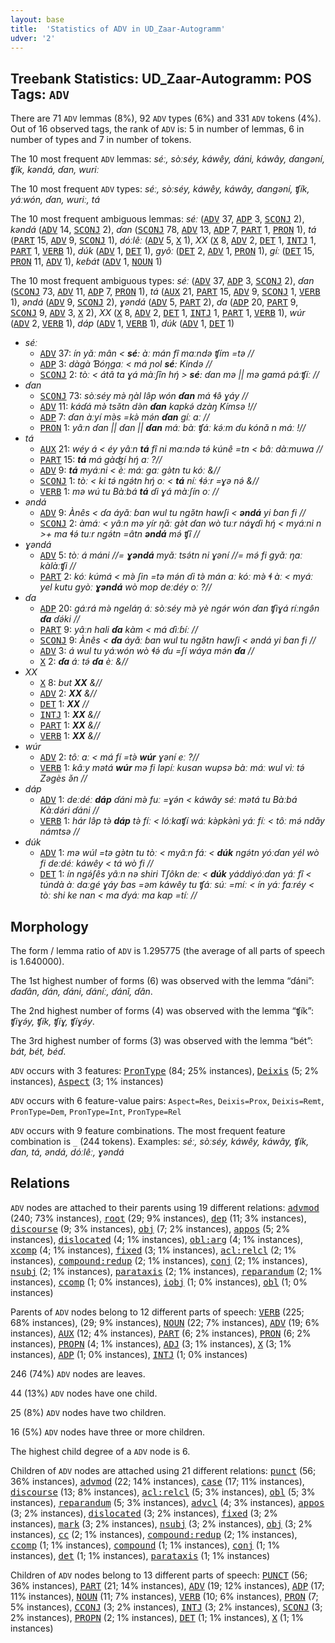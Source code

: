 ```yaml
---
layout: base
title:  'Statistics of ADV in UD_Zaar-Autogramm'
udver: '2'
---
```


## Treebank Statistics: UD_Zaar-Autogramm: POS Tags: `ADV`

There are 71 `ADV` lemmas (8%), 92 `ADV` types (6%) and 331 `ADV` tokens (4%).
Out of 16 observed tags, the rank of `ADV` is: 5 in number of lemmas, 6 in number of types and 7 in number of tokens.

The 10 most frequent `ADV` lemmas: <em>séː, sòːséy, káwêy, ɗáni, káwây, ɗangəní, ʧík, kəndá, ɗan, wuriː</em>

The 10 most frequent `ADV` types:  <em>séː, sòːséy, káwêy, káwây, ɗangəní, ʧík, yáːwón, ɗan, wuriː, tá</em>

The 10 most frequent ambiguous lemmas: <em>séː</em> (<tt><a href="say_autogramm-pos-ADV.html">ADV</a></tt> 37, <tt><a href="say_autogramm-pos-ADP.html">ADP</a></tt> 3, <tt><a href="say_autogramm-pos-SCONJ.html">SCONJ</a></tt> 2), <em>kəndá</em> (<tt><a href="say_autogramm-pos-ADV.html">ADV</a></tt> 14, <tt><a href="say_autogramm-pos-SCONJ.html">SCONJ</a></tt> 2), <em>ɗan</em> (<tt><a href="say_autogramm-pos-SCONJ.html">SCONJ</a></tt> 78, <tt><a href="say_autogramm-pos-ADV.html">ADV</a></tt> 13, <tt><a href="say_autogramm-pos-ADP.html">ADP</a></tt> 7, <tt><a href="say_autogramm-pos-PART.html">PART</a></tt> 1, <tt><a href="say_autogramm-pos-PRON.html">PRON</a></tt> 1), <em>tá</em> (<tt><a href="say_autogramm-pos-PART.html">PART</a></tt> 15, <tt><a href="say_autogramm-pos-ADV.html">ADV</a></tt> 9, <tt><a href="say_autogramm-pos-SCONJ.html">SCONJ</a></tt> 1), <em>dóːlêː</em> (<tt><a href="say_autogramm-pos-ADV.html">ADV</a></tt> 5, <tt><a href="say_autogramm-pos-X.html">X</a></tt> 1), <em>XX</em> (<tt><a href="say_autogramm-pos-X.html">X</a></tt> 8, <tt><a href="say_autogramm-pos-ADV.html">ADV</a></tt> 2, <tt><a href="say_autogramm-pos-DET.html">DET</a></tt> 1, <tt><a href="say_autogramm-pos-INTJ.html">INTJ</a></tt> 1, <tt><a href="say_autogramm-pos-PART.html">PART</a></tt> 1, <tt><a href="say_autogramm-pos-VERB.html">VERB</a></tt> 1), <em>dúk</em> (<tt><a href="say_autogramm-pos-ADV.html">ADV</a></tt> 1, <tt><a href="say_autogramm-pos-DET.html">DET</a></tt> 1), <em>gyôː</em> (<tt><a href="say_autogramm-pos-DET.html">DET</a></tt> 2, <tt><a href="say_autogramm-pos-ADV.html">ADV</a></tt> 1, <tt><a href="say_autogramm-pos-PRON.html">PRON</a></tt> 1), <em>gíː</em> (<tt><a href="say_autogramm-pos-DET.html">DET</a></tt> 15, <tt><a href="say_autogramm-pos-PRON.html">PRON</a></tt> 11, <tt><a href="say_autogramm-pos-ADV.html">ADV</a></tt> 1), <em>keɓát</em> (<tt><a href="say_autogramm-pos-ADV.html">ADV</a></tt> 1, <tt><a href="say_autogramm-pos-NOUN.html">NOUN</a></tt> 1)

The 10 most frequent ambiguous types:  <em>séː</em> (<tt><a href="say_autogramm-pos-ADV.html">ADV</a></tt> 37, <tt><a href="say_autogramm-pos-ADP.html">ADP</a></tt> 3, <tt><a href="say_autogramm-pos-SCONJ.html">SCONJ</a></tt> 2), <em>ɗan</em> (<tt><a href="say_autogramm-pos-SCONJ.html">SCONJ</a></tt> 73, <tt><a href="say_autogramm-pos-ADV.html">ADV</a></tt> 11, <tt><a href="say_autogramm-pos-ADP.html">ADP</a></tt> 7, <tt><a href="say_autogramm-pos-PRON.html">PRON</a></tt> 1), <em>tá</em> (<tt><a href="say_autogramm-pos-AUX.html">AUX</a></tt> 21, <tt><a href="say_autogramm-pos-PART.html">PART</a></tt> 15, <tt><a href="say_autogramm-pos-ADV.html">ADV</a></tt> 9, <tt><a href="say_autogramm-pos-SCONJ.html">SCONJ</a></tt> 1, <tt><a href="say_autogramm-pos-VERB.html">VERB</a></tt> 1), <em>əndá</em> (<tt><a href="say_autogramm-pos-ADV.html">ADV</a></tt> 9, <tt><a href="say_autogramm-pos-SCONJ.html">SCONJ</a></tt> 2), <em>ɣəndá</em> (<tt><a href="say_autogramm-pos-ADV.html">ADV</a></tt> 5, <tt><a href="say_autogramm-pos-PART.html">PART</a></tt> 2), <em>ɗa</em> (<tt><a href="say_autogramm-pos-ADP.html">ADP</a></tt> 20, <tt><a href="say_autogramm-pos-PART.html">PART</a></tt> 9, <tt><a href="say_autogramm-pos-SCONJ.html">SCONJ</a></tt> 9, <tt><a href="say_autogramm-pos-ADV.html">ADV</a></tt> 3, <tt><a href="say_autogramm-pos-X.html">X</a></tt> 2), <em>XX</em> (<tt><a href="say_autogramm-pos-X.html">X</a></tt> 8, <tt><a href="say_autogramm-pos-ADV.html">ADV</a></tt> 2, <tt><a href="say_autogramm-pos-DET.html">DET</a></tt> 1, <tt><a href="say_autogramm-pos-INTJ.html">INTJ</a></tt> 1, <tt><a href="say_autogramm-pos-PART.html">PART</a></tt> 1, <tt><a href="say_autogramm-pos-VERB.html">VERB</a></tt> 1), <em>wúr</em> (<tt><a href="say_autogramm-pos-ADV.html">ADV</a></tt> 2, <tt><a href="say_autogramm-pos-VERB.html">VERB</a></tt> 1), <em>dáp</em> (<tt><a href="say_autogramm-pos-ADV.html">ADV</a></tt> 1, <tt><a href="say_autogramm-pos-VERB.html">VERB</a></tt> 1), <em>dúk</em> (<tt><a href="say_autogramm-pos-ADV.html">ADV</a></tt> 1, <tt><a href="say_autogramm-pos-DET.html">DET</a></tt> 1)


* <em>séː</em>
  * <tt><a href="say_autogramm-pos-ADV.html">ADV</a></tt> 37: <em>ín yǎː mân < <b>séː</b> àː mán fî maːndə ʧím =tə //</em>
  * <tt><a href="say_autogramm-pos-ADP.html">ADP</a></tt> 3: <em>dàgà Ɓóŋgaː < má ɲol <b>séː</b> Kində //</em>
  * <tt><a href="say_autogramm-pos-SCONJ.html">SCONJ</a></tt> 2: <em>tòː < átâ ta ɣá màːʃîn hŋ́ > <b>séː</b> ɗan mə || mə gamá páːʧíː //</em>
* <em>ɗan</em>
  * <tt><a href="say_autogramm-pos-SCONJ.html">SCONJ</a></tt> 73: <em>sòːséy mə̀ ŋàl lə̂p wón <b>ɗan</b> má ɬə̂ ɣáy //</em>
  * <tt><a href="say_autogramm-pos-ADV.html">ADV</a></tt> 11: <em>káɗá mə̀ tsə̌tn də̀n <b>ɗan</b> kapkə́ dzàŋ Kímsə !//</em>
  * <tt><a href="say_autogramm-pos-ADP.html">ADP</a></tt> 7: <em>ɗan àːyí mə̀s =kə̀ mə́n <b>ɗan</b> gíː aː //</em>
  * <tt><a href="say_autogramm-pos-PRON.html">PRON</a></tt> 1: <em>yâːn ɗan || ɗan || <b>ɗan</b> máː bàː ʧáː kə́ːm ɗu kónǎ n máː !//</em>
* <em>tá</em>
  * <tt><a href="say_autogramm-pos-AUX.html">AUX</a></tt> 21: <em>wéy á < éy yâːn <b>tá</b> fî ni maːndə tə́ kúnê =tn < bâː dàːmuwa //</em>
  * <tt><a href="say_autogramm-pos-PART.html">PART</a></tt> 15: <em><b>tá</b> má gàʤí hŋ́ aː ?//</em>
  * <tt><a href="say_autogramm-pos-ADV.html">ADV</a></tt> 9: <em><b>tá</b> myáːni < èː máː gaː gə̀tn tu kóː &//</em>
  * <tt><a href="say_autogramm-pos-SCONJ.html">SCONJ</a></tt> 1: <em>tòː < ki tə́ ngə́tn hŋ́ oː < <b>tá</b> níː ɬə́ːr =ɣə nə́ &//</em>
  * <tt><a href="say_autogramm-pos-VERB.html">VERB</a></tt> 1: <em>mə wú tu Bàːbá <b>tá</b> ɗi ɣá màːʃín oː //</em>
* <em>əndá</em>
  * <tt><a href="say_autogramm-pos-ADV.html">ADV</a></tt> 9: <em>Ànês < ɗa áyǎː ɓan wul tu ngə̌tn hawʃi < <b>əndá</b> yi ɓan fi //</em>
  * <tt><a href="say_autogramm-pos-SCONJ.html">SCONJ</a></tt> 2: <em>àmáː < yâːn mə yír ŋǎː gə̀t ɗan wò tuːr náɣɗi hŋ́ < myáːni n >+ ma ɬə́ tuːr ngə́tn =âtn <b>əndá</b> mə́ ʧî //</em>
* <em>ɣəndá</em>
  * <tt><a href="say_autogramm-pos-ADV.html">ADV</a></tt> 5: <em>tòː á máni //= <b>ɣəndá</b> myǎː tsə́tn ni ɣəní //= mə́ fi gyǎː ŋaː kàlàːʧi //</em>
  * <tt><a href="say_autogramm-pos-PART.html">PART</a></tt> 2: <em>kóː kúmá < mə̀ ʃin =tə mə́n ɗi tə̀ mán aː kóː mə̀ ɬ àː < myáː yel kutu gyòː <b>ɣəndá</b> wò mop deːdéy oː ?//</em>
* <em>ɗa</em>
  * <tt><a href="say_autogramm-pos-ADP.html">ADP</a></tt> 20: <em>gáːrá mə̀ ngeláŋ áː sòːséy mə̀ yè ngə́r wón ɗan ʧìɣá ríːngə̂n <b>ɗa</b> ɗə́ki //</em>
  * <tt><a href="say_autogramm-pos-PART.html">PART</a></tt> 9: <em>yâːn hali <b>ɗa</b> kàm < má ɗìːɓíː //</em>
  * <tt><a href="say_autogramm-pos-SCONJ.html">SCONJ</a></tt> 9: <em>Ànês < <b>ɗa</b> áyǎː ɓan wul tu ngə̌tn hawʃi < əndá yi ɓan fi //</em>
  * <tt><a href="say_autogramm-pos-ADV.html">ADV</a></tt> 3: <em>á wul tu yáːwón wò ɬə́ ɗu =ʃí wáya mə́n <b>ɗa</b> //</em>
  * <tt><a href="say_autogramm-pos-X.html">X</a></tt> 2: <em><b>ɗa</b> áː tə́ <b>ɗa</b> èː &//</em>
* <em>XX</em>
  * <tt><a href="say_autogramm-pos-X.html">X</a></tt> 8: <em>but <b>XX</b> &//</em>
  * <tt><a href="say_autogramm-pos-ADV.html">ADV</a></tt> 2: <em><b>XX</b> &//</em>
  * <tt><a href="say_autogramm-pos-DET.html">DET</a></tt> 1: <em><b>XX</b> //</em>
  * <tt><a href="say_autogramm-pos-INTJ.html">INTJ</a></tt> 1: <em><b>XX</b> &//</em>
  * <tt><a href="say_autogramm-pos-PART.html">PART</a></tt> 1: <em><b>XX</b> &//</em>
  * <tt><a href="say_autogramm-pos-VERB.html">VERB</a></tt> 1: <em><b>XX</b> &//</em>
* <em>wúr</em>
  * <tt><a href="say_autogramm-pos-ADV.html">ADV</a></tt> 2: <em>tôː aː < má fí =tə̀ <b>wúr</b> ɣəní eː ?//</em>
  * <tt><a href="say_autogramm-pos-VERB.html">VERB</a></tt> 1: <em>kâːy mətá <b>wúr</b> mə fi ləpíː kusan wupsə bàː máː wul vìː tə́ Zəgès ə̌n //</em>
* <em>dáp</em>
  * <tt><a href="say_autogramm-pos-ADV.html">ADV</a></tt> 1: <em>deːdéː <b>dáp</b> ɗáni mə̀ fuː =ɣə́n < káwây séː mətá tu Bàːbá Kàːdə́ri ɗáni //</em>
  * <tt><a href="say_autogramm-pos-VERB.html">VERB</a></tt> 1: <em>hár lə̂p tə̀ <b>dáp</b> tə̀ fíː < lóːkaʧí wáː kə̀pkə̀nì yáː fíː < tôː mə́ ndǎy námtsə //</em>
* <em>dúk</em>
  * <tt><a href="say_autogramm-pos-ADV.html">ADV</a></tt> 1: <em>mə wúl =tə gə̀tn tu tòː < myâːn fáː < <b>dúk</b> ngə́tn yóːɗan yél wò fi deːdéː káwêy < tá wò fi //</em>
  * <tt><a href="say_autogramm-pos-DET.html">DET</a></tt> 1: <em>ín ngə́ʃês yâːn nə shiri Tʃôkn deː < <b>dúk</b> yáddiyóːɗan yáː fî < túndà àː daːgé ɣáy ɓas =əm káwêy tu ʧáː súː =míː < ín yáː faːréy < tòː shi ke nan < ma ɗyáː ma kap =tíː //</em>

## Morphology

The form / lemma ratio of `ADV` is 1.295775 (the average of all parts of speech is 1.640000).

The 1st highest number of forms (6) was observed with the lemma “ɗáni”: <em>ɗaɗân, ɗán, ɗáni, ɗáníː, ɗánǐ, ɗân</em>.

The 2nd highest number of forms (4) was observed with the lemma “ʧík”: <em>ʧiɣə́y, ʧík, ʧíɣ, ʧíɣə́y</em>.

The 3rd highest number of forms (3) was observed with the lemma “bét”: <em>bát, bét, béɗ</em>.

`ADV` occurs with 3 features: <tt><a href="say_autogramm-feat-PronType.html">PronType</a></tt> (84; 25% instances), <tt><a href="say_autogramm-feat-Deixis.html">Deixis</a></tt> (5; 2% instances), <tt><a href="say_autogramm-feat-Aspect.html">Aspect</a></tt> (3; 1% instances)

`ADV` occurs with 6 feature-value pairs: `Aspect=Res`, `Deixis=Prox`, `Deixis=Remt`, `PronType=Dem`, `PronType=Int`, `PronType=Rel`

`ADV` occurs with 9 feature combinations.
The most frequent feature combination is `_` (244 tokens).
Examples: <em>séː, sòːséy, káwêy, káwây, ʧík, ɗan, tá, əndá, dóːlêː, ɣəndá</em>


## Relations

`ADV` nodes are attached to their parents using 19 different relations: <tt><a href="say_autogramm-dep-advmod.html">advmod</a></tt> (240; 73% instances), <tt><a href="say_autogramm-dep-root.html">root</a></tt> (29; 9% instances), <tt><a href="say_autogramm-dep-dep.html">dep</a></tt> (11; 3% instances), <tt><a href="say_autogramm-dep-discourse.html">discourse</a></tt> (9; 3% instances), <tt><a href="say_autogramm-dep-obj.html">obj</a></tt> (7; 2% instances), <tt><a href="say_autogramm-dep-appos.html">appos</a></tt> (5; 2% instances), <tt><a href="say_autogramm-dep-dislocated.html">dislocated</a></tt> (4; 1% instances), <tt><a href="say_autogramm-dep-obl-arg.html">obl:arg</a></tt> (4; 1% instances), <tt><a href="say_autogramm-dep-xcomp.html">xcomp</a></tt> (4; 1% instances), <tt><a href="say_autogramm-dep-fixed.html">fixed</a></tt> (3; 1% instances), <tt><a href="say_autogramm-dep-acl-relcl.html">acl:relcl</a></tt> (2; 1% instances), <tt><a href="say_autogramm-dep-compound-redup.html">compound:redup</a></tt> (2; 1% instances), <tt><a href="say_autogramm-dep-conj.html">conj</a></tt> (2; 1% instances), <tt><a href="say_autogramm-dep-nsubj.html">nsubj</a></tt> (2; 1% instances), <tt><a href="say_autogramm-dep-parataxis.html">parataxis</a></tt> (2; 1% instances), <tt><a href="say_autogramm-dep-reparandum.html">reparandum</a></tt> (2; 1% instances), <tt><a href="say_autogramm-dep-ccomp.html">ccomp</a></tt> (1; 0% instances), <tt><a href="say_autogramm-dep-iobj.html">iobj</a></tt> (1; 0% instances), <tt><a href="say_autogramm-dep-obl.html">obl</a></tt> (1; 0% instances)

Parents of `ADV` nodes belong to 12 different parts of speech: <tt><a href="say_autogramm-pos-VERB.html">VERB</a></tt> (225; 68% instances),  (29; 9% instances), <tt><a href="say_autogramm-pos-NOUN.html">NOUN</a></tt> (22; 7% instances), <tt><a href="say_autogramm-pos-ADV.html">ADV</a></tt> (19; 6% instances), <tt><a href="say_autogramm-pos-AUX.html">AUX</a></tt> (12; 4% instances), <tt><a href="say_autogramm-pos-PART.html">PART</a></tt> (6; 2% instances), <tt><a href="say_autogramm-pos-PRON.html">PRON</a></tt> (6; 2% instances), <tt><a href="say_autogramm-pos-PROPN.html">PROPN</a></tt> (4; 1% instances), <tt><a href="say_autogramm-pos-ADJ.html">ADJ</a></tt> (3; 1% instances), <tt><a href="say_autogramm-pos-X.html">X</a></tt> (3; 1% instances), <tt><a href="say_autogramm-pos-ADP.html">ADP</a></tt> (1; 0% instances), <tt><a href="say_autogramm-pos-INTJ.html">INTJ</a></tt> (1; 0% instances)

246 (74%) `ADV` nodes are leaves.

44 (13%) `ADV` nodes have one child.

25 (8%) `ADV` nodes have two children.

16 (5%) `ADV` nodes have three or more children.

The highest child degree of a `ADV` node is 6.

Children of `ADV` nodes are attached using 21 different relations: <tt><a href="say_autogramm-dep-punct.html">punct</a></tt> (56; 36% instances), <tt><a href="say_autogramm-dep-advmod.html">advmod</a></tt> (22; 14% instances), <tt><a href="say_autogramm-dep-case.html">case</a></tt> (17; 11% instances), <tt><a href="say_autogramm-dep-discourse.html">discourse</a></tt> (13; 8% instances), <tt><a href="say_autogramm-dep-acl-relcl.html">acl:relcl</a></tt> (5; 3% instances), <tt><a href="say_autogramm-dep-obl.html">obl</a></tt> (5; 3% instances), <tt><a href="say_autogramm-dep-reparandum.html">reparandum</a></tt> (5; 3% instances), <tt><a href="say_autogramm-dep-advcl.html">advcl</a></tt> (4; 3% instances), <tt><a href="say_autogramm-dep-appos.html">appos</a></tt> (3; 2% instances), <tt><a href="say_autogramm-dep-dislocated.html">dislocated</a></tt> (3; 2% instances), <tt><a href="say_autogramm-dep-fixed.html">fixed</a></tt> (3; 2% instances), <tt><a href="say_autogramm-dep-mark.html">mark</a></tt> (3; 2% instances), <tt><a href="say_autogramm-dep-nsubj.html">nsubj</a></tt> (3; 2% instances), <tt><a href="say_autogramm-dep-obj.html">obj</a></tt> (3; 2% instances), <tt><a href="say_autogramm-dep-cc.html">cc</a></tt> (2; 1% instances), <tt><a href="say_autogramm-dep-compound-redup.html">compound:redup</a></tt> (2; 1% instances), <tt><a href="say_autogramm-dep-ccomp.html">ccomp</a></tt> (1; 1% instances), <tt><a href="say_autogramm-dep-compound.html">compound</a></tt> (1; 1% instances), <tt><a href="say_autogramm-dep-conj.html">conj</a></tt> (1; 1% instances), <tt><a href="say_autogramm-dep-det.html">det</a></tt> (1; 1% instances), <tt><a href="say_autogramm-dep-parataxis.html">parataxis</a></tt> (1; 1% instances)

Children of `ADV` nodes belong to 13 different parts of speech: <tt><a href="say_autogramm-pos-PUNCT.html">PUNCT</a></tt> (56; 36% instances), <tt><a href="say_autogramm-pos-PART.html">PART</a></tt> (21; 14% instances), <tt><a href="say_autogramm-pos-ADV.html">ADV</a></tt> (19; 12% instances), <tt><a href="say_autogramm-pos-ADP.html">ADP</a></tt> (17; 11% instances), <tt><a href="say_autogramm-pos-NOUN.html">NOUN</a></tt> (11; 7% instances), <tt><a href="say_autogramm-pos-VERB.html">VERB</a></tt> (10; 6% instances), <tt><a href="say_autogramm-pos-PRON.html">PRON</a></tt> (7; 5% instances), <tt><a href="say_autogramm-pos-CCONJ.html">CCONJ</a></tt> (3; 2% instances), <tt><a href="say_autogramm-pos-INTJ.html">INTJ</a></tt> (3; 2% instances), <tt><a href="say_autogramm-pos-SCONJ.html">SCONJ</a></tt> (3; 2% instances), <tt><a href="say_autogramm-pos-PROPN.html">PROPN</a></tt> (2; 1% instances), <tt><a href="say_autogramm-pos-DET.html">DET</a></tt> (1; 1% instances), <tt><a href="say_autogramm-pos-X.html">X</a></tt> (1; 1% instances)

